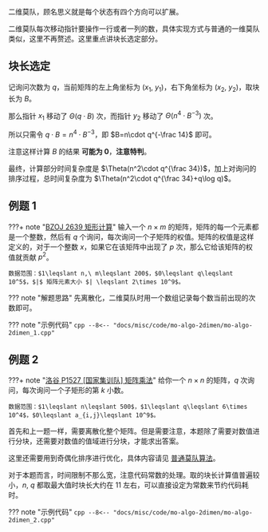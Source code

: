 二维莫队，顾名思义就是每个状态有四个方向可以扩展。

二维莫队每次移动指针要操作一行或者一列的数，具体实现方式与普通的一维莫队类似，这里不再赘述。这里重点讲块长选定部分。

## 块长选定

记询问次数为 $q$，当前矩阵的左上角坐标为 $(x_1,\ y_1)$，右下角坐标为 $(x_2,\ y_2)$，取块长为 $B$。

那么指针 $x_1$ 移动了 $\Theta(q\cdot B)$ 次，而指针 $y_2$ 移动了 $\Theta(n^4\cdot B^{-3})$ 次。

所以只需令 $q\cdot B=n^4\cdot B^{-3}$，即 $B=n\cdot q^{-\frac 14}$ 即可。

注意这样计算 $B$ 的结果 **可能为 $0$**，**注意特判**。

最终，计算部分时间复杂度是 $\Theta(n^2\cdot q^{\frac 34})$，加上对询问的排序过程，总时间复杂度为 $\Theta(n^2\cdot q^{\frac 34}+q\log q)$。

## 例题 1

???+ note "[BZOJ 2639 矩形计算](https://hydro.ac/d/bzoj/p/2639)"
    输入一个 $n\times m$ 的矩阵，矩阵的每一个元素都是一个整数，然后有 $q$ 个询问，每次询问一个子矩阵的权值。矩阵的权值是这样定义的，对于一个整数 $x$，如果它在该矩阵中出现了 $p$ 次，那么它给该矩阵的权值就贡献 $p^2$。
    
    数据范围：$1\leqslant n,\ m\leqslant 200$，$0\leqslant q\leqslant 10^5$，$|$ 矩阵元素大小 $| \leqslant 2\times 10^9$。

??? note "解题思路"
    先离散化，二维莫队时用一个数组记录每个数当前出现的次数即可。

??? note "示例代码"
    ```cpp
    --8<-- "docs/misc/code/mo-algo-2dimen/mo-algo-2dimen_1.cpp"
    ```

## 例题 2

???+ note "[洛谷 P1527 \[国家集训队\] 矩阵乘法](https://www.luogu.com.cn/problem/P1527)"
    给你一个 $n\times n$ 的矩阵，$q$ 次询问，每次询问一个子矩形的第 $k$ 小数。
    
    数据范围：$1\leqslant n\leqslant 500$，$1\leqslant q\leqslant 6\times 10^4$，$0\leqslant a_{i,j}\leqslant 10^9$。

首先和上一题一样，需要离散化整个矩阵。但是需要注意，本题除了需要对数值进行分块，还需要对数值的值域进行分块，才能求出答案。

这里还需要用到奇偶化排序进行优化，具体内容请见 [普通莫队算法](../misc/mo-algo.md#普通莫队的优化)。

对于本题而言，时间限制不那么宽，注意代码常数的处理。取的块长计算值普遍较小，$n,\ q$ 都取最大值时块长大约在 $11$ 左右，可以直接设定为常数来节约代码耗时。

??? note "示例代码"
    ```cpp
    --8<-- "docs/misc/code/mo-algo-2dimen/mo-algo-2dimen_2.cpp"
    ```
